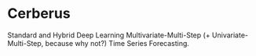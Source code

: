 # Cerberus
Standard and Hybrid Deep Learning Multivariate-Multi-Step (+ Univariate-Multi-Step, because why not?) Time Series Forecasting.
